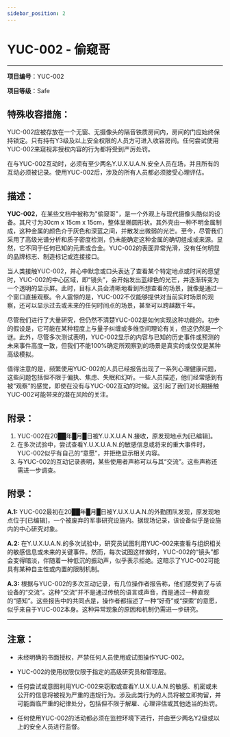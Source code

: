 ```yaml
---
sidebar_position: 2
---
```


# YUC-002 - 偷窥哥
---

**项目编号**：YUC-002

**项目等级**：Safe

**特殊收容措施**：
---
YUC-002应被存放在一个无窗、无摄像头的隔音铁质房间内，房间的门应始终保持锁定。只有持有Y3级及以上安全权限的人员方可进入收容房间。任何尝试使用YUC-002来窥视非授权内容的行为都将受到严厉处罚。

在与YUC-002互动时，必须有至少两名Y.U.X.U.A.N.安全人员在场，并且所有的互动必须被记录。使用YUC-002后，涉及的所有人员都必须接受心理评估。


**描述**：
---
**YUC-002**，在某些文档中被称为"偷窥哥"，是一个外观上与现代摄像头酷似的设备。其尺寸为30cm x 15cm x 15cm，整体呈椭圆形状。其外壳由一种不明金属制成，这种金属的颜色介于灰色和深蓝之间，并散发出微弱的光芒。至今，尽管我们采用了高级光谱分析和质子密度检测，仍未能确定这种金属的确切组成或来源。显然，它不同于任何已知的元素或合金。YUC-002的表面异常光滑，没有任何明显的品牌标志、制造标记或连接接口。

当人类接触YUC-002，并心中默念或口头表达了查看某个特定地点或时间的愿望时，YUC-002的中心区域，即“镜头”，会开始发出蓝绿色的光芒，并逐渐转变为一个透明的显示屏。此时，目标人员会清晰地看到所想查看的场景，就像是通过一个窗口直接观察。令人震惊的是，YUC-002不仅能够提供对当前实时场景的观察，还可以显示过去或未来的任何时间点的场景，甚至可以跨越数千年。

尽管我们进行了大量研究，但仍然不清楚YUC-002是如何实现这种功能的。初步的假设是，它可能在某种程度上与量子纠缠或多维空间理论有关，但这仍然是一个谜。此外，尽管多次测试表明，YUC-002显示的内容与已知的历史事件或预测的未来事件高度一致，但我们不能100%确定所观察到的场景是真实的或仅仅是某种高级模拟。

值得注意的是，频繁使用YUC-002的人员已经报告出现了一系列心理健康问题，这些问题包括但不限于偏执、焦虑、失眠和幻听。一些人员描述，他们经常感到有被“观察”的感觉，即使在没有与YUC-002互动的时候。这引起了我们对长期接触YUC-002可能带来的潜在风险的关注。


**附录**：
---

1. YUC-002在20██年█月█日被Y.U.X.U.A.N.接收，原发现地点为[已编辑]。
2. 在多次试验中，尝试查看Y.U.X.U.A.N.的敏感信息或将来的重大事件时，YUC-002似乎有自己的“意愿”，并拒绝显示相关内容。
3. 与YUC-002的互动记录表明，某些使用者声称可以与其“交流”。这些声称还需进一步调查。



**附录**：
---

**A.1:** YUC-002最初在20██年█月█日被Y.U.X.U.A.N.的外勤团队发现，原发现地点位于[已编辑]，一个被废弃的军事研究设施内。据现场记录，该设备似乎是设施内的中心研究对象。

**A.2:** 在Y.U.X.U.A.N.的多次试验中，研究员试图利用YUC-002来查看与组织相关的敏感信息或未来的关键事件。然而，每次试图这样做时，YUC-002的“镜头”都会变得暗淡，伴随着一种低沉的振动声，似乎表示拒绝。这暗示了YUC-002可能具有某种自主性或内置的限制机制。

**A.3:** 根据与YUC-002的多次互动记录，有几位操作者报告称，他们感受到了与该设备的“交流”。这种“交流”并不是通过传统的语言或声音，而是通过一种直观的“感知”。这些报告中的共同点是，操作者都描述了一种“好奇”或“探索”的意愿，似乎来自于YUC-002本身。这种异常现象的原因和机制仍需进一步研究。

---

**注意**：
---

- 未经明确的书面授权，严禁任何人员使用或试图操作YUC-002。

- YUC-002的使用权限仅限于指定的高级研究员和管理层。

- 任何尝试或意图利用YUC-002来窃取或查看Y.U.X.U.A.N.的敏感、机密或未公开的信息将被视为严重的违规行为。涉及此类行为的人员将被立即拘留，并可能面临严重的纪律处分，包括但不限于解雇、心理评估或其他适当的处罚。

- 任何使用YUC-002的活动都必须在监控环境下进行，并由至少两名Y2级或以上的安全人员进行监督。